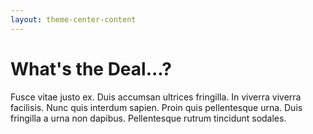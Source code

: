 ```yaml
---
layout: theme-center-content
---
```


# What's the Deal...?

Fusce vitae justo ex. Duis accumsan ultrices fringilla. In viverra viverra facilisis. Nunc quis interdum sapien. Proin quis pellentesque urna. Duis fringilla a urna non dapibus. Pellentesque rutrum tincidunt sodales.